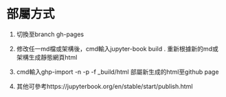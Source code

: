 # 部屬方式

1. 切換至branch gh-pages

2. 修改任一md檔或架構後，cmd輸入jupyter-book build . 重新根據新的md或架構生成靜態網頁html

3. cmd輸入ghp-import -n -p -f _build/html 部屬新生成的html至github page

4. 其他可參考https://jupyterbook.org/en/stable/start/publish.html
